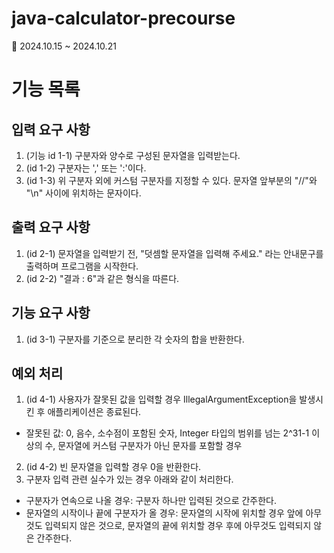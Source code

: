 # java-calculator-precourse
📆 2024.10.15 ~ 2024.10.21

# 기능 목록
## 입력 요구 사항
1. (기능 id 1-1) 구분자와 양수로 구성된 문자열을 입력받는다.
2. (id 1-2) 구분자는 ',' 또는 ':'이다.
3. (id 1-3) 위 구분자 외에 커스텀 구분자를 지정할 수 있다. 문자열 앞부분의 "//"와 "\n" 사이에 위치하는 문자이다.

## 출력 요구 사항
1. (id 2-1) 문자열을 입력받기 전, "덧셈할 문자열을 입력해 주세요." 라는 안내문구를 출력하며 프로그램을 시작한다.
2. (id 2-2) "결과 : 6"과 같은 형식을 따른다.

## 기능 요구 사항
1. (id 3-1) 구분자를 기준으로 분리한 각 숫자의 합을 반환한다.

## 예외 처리
1. (id 4-1) 사용자가 잘못된 값을 입력할 경우 IllegalArgumentException을 발생시킨 후 애플리케이션은 종료된다.
  - 잘못된 값: 0, 음수, 소수점이 포함된 숫자, Integer 타입의 범위를 넘는 2^31-1 이상의 수, 문자열에 커스텀 구분자가 아닌 문자를 포함할 경우
2. (id 4-2) 빈 문자열을 입력할 경우 0을 반환한다.
3. 구분자 입력 관련 실수가 있는 경우 아래와 같이 처리한다.
  - 구분자가 연속으로 나올 경우: 구분자 하나만 입력된 것으로 간주한다.
  - 문자열의 시작이나 끝에 구분자가 올 경우: 문자열의 시작에 위치할 경우 앞에 아무것도 입력되지 않은 것으로, 문자열의 끝에 위치할 경우 후에 아무것도 입력되지 않은 간주한다.
